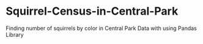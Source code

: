 # Squirrel-Census-in-Central-Park

Finding number of squirrels by color in Central Park Data with using Pandas Library
